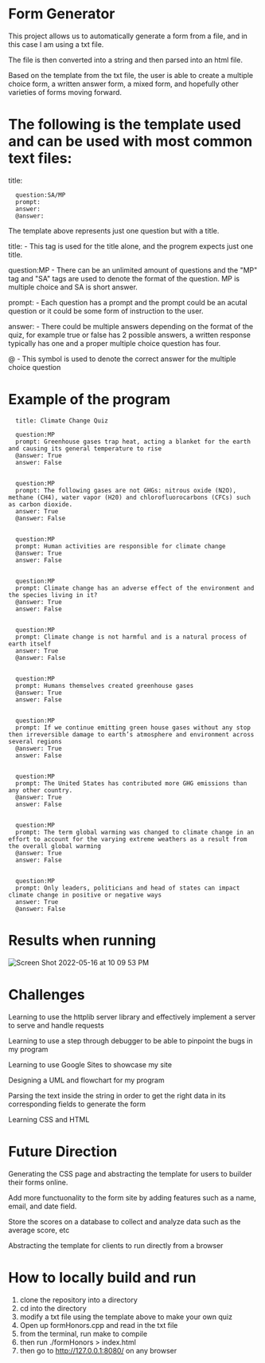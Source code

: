 # Form Generator

This project allows us to automatically generate a form from a file, and in this case I am using a txt file.

The file is then converted into a string and then parsed into an html file.

Based on the template from the txt file, the user is able to create a multiple choice form, a written answer form, a mixed form, and hopefully other varieties of forms moving forward. 

# The following is the template used and can be used with most common text files:

title:

      question:SA/MP
      prompt: 
      answer:
      @answer:


The template above represents just one question but with a title.

title: - This tag is used for the title alone, and the progrem expects just one title.

question:MP - There can be an unlimited amount of questions and the "MP" tag and "SA" tags are used to denote the format of the question.
MP is multiple choice and SA is short answer.

prompt: - Each question has a prompt and the prompt could be an acutal question or it could be some form of instruction to the user.

answer: - There could be multiple answers depending on the format of the quiz, for example true or false has 2 possible answers, a written response typically has one and a proper multiple choice question has four.

@ - This symbol is used to denote the correct answer for the multiple choice question


# Example of the program

      title: Climate Change Quiz

      question:MP
      prompt: Greenhouse gases trap heat, acting a blanket for the earth and causing its general temperature to rise
      @answer: True
      answer: False 


      question:MP
      prompt: The following gases are not GHGs: nitrous oxide (N2O), methane (CH4), water vapor (H20) and chlorofluorocarbons (CFCs) such as carbon dioxide.
      answer: True
      @answer: False


      question:MP
      prompt: Human activities are responsible for climate change 
      @answer: True
      answer: False


      question:MP
      prompt: Climate change has an adverse effect of the environment and the species living in it?
      @answer: True
      answer: False


      question:MP
      prompt: Climate change is not harmful and is a natural process of earth itself 
      answer: True
      @answer: False


      question:MP
      prompt: Humans themselves created greenhouse gases
      @answer: True
      answer: False


      question:MP
      prompt: If we continue emitting green house gases without any stop then irreversible damage to earth’s atmosphere and environment across several regions
      @answer: True
      answer: False


      question:MP
      prompt: The United States has contributed more GHG emissions than any other country.
      @answer: True
      answer: False


      question:MP
      prompt: The term global warming was changed to climate change in an effort to account for the varying extreme weathers as a result from the overall global warming
      @answer: True
      answer: False


      question:MP
      prompt: Only leaders, politicians and head of states can impact climate change in positive or negative ways
      answer: True
      @answer: False
      
      
# Results when running


![Screen Shot 2022-05-16 at 10 09 53 PM](https://user-images.githubusercontent.com/88294617/168714010-80910532-9128-4cd7-8faa-033281635ec9.png)

# Challenges
Learning to use the httplib server library and effectively implement a server to serve and handle requests

Learning to use a step through debugger to be able to pinpoint the bugs in my program

Learning to use Google Sites to showcase my site

Designing a UML and flowchart for my program

Parsing the text inside the string in order to get the right data in its corresponding fields to generate the form

Learning CSS and HTML

# Future Direction
Generating the CSS page and abstracting the template for users to builder their forms online.

Add more functuonality to the form site by adding features such as a name, email, and date field. 

Store the scores on a database to collect and analyze data such as the average score, etc

Abstracting the template for clients to run directly from a browser

# How to locally build and run
1. clone the repository into a directory
2. cd into the directory
3. modify a txt file using the template above to make your own quiz
4. Open up formHonors.cpp and read in the txt file
5. from the terminal, run make to compile
6. then run ./formHonors > index.html 
7. then go to http://127.0.0.1:8080/ on any browser




